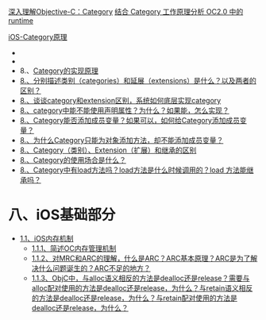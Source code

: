 [深入理解Objective-C：Category](http://tech.meituan.com/DiveIntoCategory.html)
[结合 Category 工作原理分析 OC2.0 中的 runtime](https://bestswifter.com/jie-he-category-gong-zuo-yuan-li-fen-xi-oc2-0-zhong-de-runtime/)

[iOS-Category原理](https://www.jianshu.com/p/9966940fcd9e)

- 
- 
- 8.、[Category的实现原理]()
- [8.、分别描述类别（categories）和延展（extensions）是什么？以及两者的区别？]()
- [8.、谈谈category和extension区别，系统如何底层实现category]()
- [8.、category中能不能使用声明属性？为什么？如果能，怎么实现？]()
- [8.、Category能否添加成员变量？如果可以，如何给Category添加成员变量？]()
- [8.、为什么Category只能为对象添加方法，却不能添加成员变量？]()
- [8.、Category（类别）、Extension（扩展）和继承的区别]()
- [8.、Category的使用场合是什么？]()
- [8.、Category中有load方法吗？load方法是什么时候调用的？load 方法能继承吗？]()



# 八、iOS基础部分

* [1.1、iOS内存机制](#1.1)
	* [1.1.1、简述OC内存管理机制](#1.1.1)
	* [1.1.2、对MRC和ARC的理解，什么是ARC？ARC基本原理？ARC是为了解决什么问题诞生的？ARC不足的地方？](#1.1.2)
	* [1.1.3、ObjC中，与alloc语义相反的方法是dealloc还是release？需要与alloc配对使用的方法是dealloc还是release，为什么？与retain语义相反的方法是dealloc还是release，为什么？与retain配对使用的方法是dealloc还是release，为什么？](#1.1.3)


